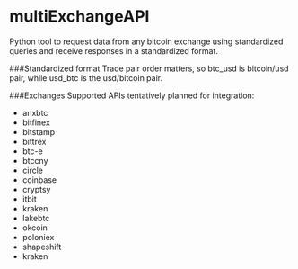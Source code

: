 # multiExchangeAPI

Python tool to request data from any bitcoin exchange using standardized queries and receive responses in a standardized format.


###Standardized format
Trade pair order matters, so btc_usd is bitcoin/usd pair, while usd_btc is the usd/bitcoin pair.


###Exchanges Supported
APIs tentatively planned for integration:
- anxbtc
- bitfinex
- bitstamp
- bittrex
- btc-e
- btccny
- circle
- coinbase
- cryptsy
- itbit
- kraken
- lakebtc
- okcoin
- poloniex
- shapeshift
- kraken
